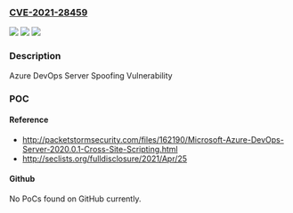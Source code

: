 ### [CVE-2021-28459](https://cve.mitre.org/cgi-bin/cvename.cgi?name=CVE-2021-28459)
![](https://img.shields.io/static/v1?label=Product&message=Azure%20DevOps%20Server%202020.0.1&color=blue)
![](https://img.shields.io/static/v1?label=Version&message=2020%3C%20publication%20&color=brighgreen)
![](https://img.shields.io/static/v1?label=Vulnerability&message=Spoofing&color=brighgreen)

### Description

Azure DevOps Server Spoofing Vulnerability

### POC

#### Reference
- http://packetstormsecurity.com/files/162190/Microsoft-Azure-DevOps-Server-2020.0.1-Cross-Site-Scripting.html
- http://seclists.org/fulldisclosure/2021/Apr/25

#### Github
No PoCs found on GitHub currently.


